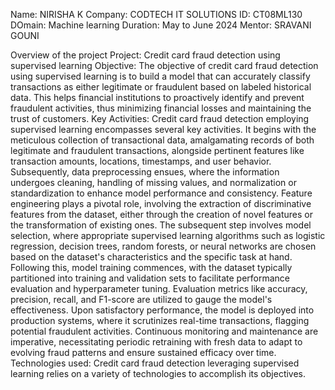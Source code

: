 Name: NIRISHA K
Company: CODTECH IT SOLUTIONS
ID: CT08ML130
DOmain: Machine learning
Duration: May to June 2024
Mentor: SRAVANI GOUNI


Overview of the project
Project: Credit card fraud detection using supervised learning
Objective:  The objective of credit card fraud detection using supervised learning is to build a model that can accurately classify transactions as either legitimate or fraudulent based on labeled historical data. This helps financial institutions to proactively identify and prevent fraudulent activities, thus minimizing financial losses and maintaining the trust of customers.
Key Activities: Credit card fraud detection employing supervised learning encompasses several key activities. It begins with the meticulous collection of transactional data, amalgamating records of both legitimate and fraudulent transactions, alongside pertinent features like transaction amounts, locations, timestamps, and user behavior. Subsequently, data preprocessing ensues, where the information undergoes cleaning, handling of missing values, and normalization or standardization to enhance model performance and consistency. Feature engineering plays a pivotal role, involving the extraction of discriminative features from the dataset, either through the creation of novel features or the transformation of existing ones. The subsequent step involves model selection, where appropriate supervised learning algorithms such as logistic regression, decision trees, random forests, or neural networks are chosen based on the dataset's characteristics and the specific task at hand. Following this, model training commences, with the dataset typically partitioned into training and validation sets to facilitate performance evaluation and hyperparameter tuning. Evaluation metrics like accuracy, precision, recall, and F1-score are utilized to gauge the model's effectiveness. Upon satisfactory performance, the model is deployed into production systems, where it scrutinizes real-time transactions, flagging potential fraudulent activities. Continuous monitoring and maintenance are imperative, necessitating periodic retraining with fresh data to adapt to evolving fraud patterns and ensure sustained efficacy over time.
Technologies used: Credit card fraud detection leveraging supervised learning relies on a variety of technologies to accomplish its objectives.
